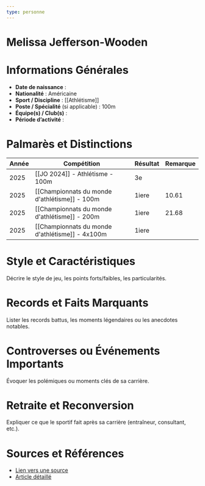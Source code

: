 ```yaml
---
type: personne
---
```


# Melissa Jefferson-Wooden

# Informations Générales
- **Date de naissance** :  
- **Nationalité** :  Américaine
- **Sport / Discipline** :  [[Athlétisme]]
- **Poste / Spécialité** (si applicable) : 100m 
- **Équipe(s) / Club(s)** :  
- **Période d’activité** :  

# Palmarès et Distinctions
| Année | Compétition                                     | Résultat | Remarque |
| ----- | ----------------------------------------------- | -------- | -------- |
| 2025  | [[JO 2024]] - Athlétisme - 100m                 | 3e       |          |
| 2025  | [[Championnats du monde d'athlétisme]] - 100m   | 1iere    | 10.61    |
| 2025  | [[Championnats du monde d'athlétisme]] - 200m   | 1iere    | 21.68    |
| 2025  | [[Championnats du monde d'athlétisme]] - 4x100m | 1iere    |          |

# Style et Caractéristiques
Décrire le style de jeu, les points forts/faibles, les particularités.

# Records et Faits Marquants
Lister les records battus, les moments légendaires ou les anecdotes notables.

# Controverses ou Événements Importants
Évoquer les polémiques ou moments clés de sa carrière.

# Retraite et Reconversion
Expliquer ce que le sportif fait après sa carrière (entraîneur, consultant, etc.).

# Sources et Références
- [Lien vers une source](#)
- [Article détaillé](#)

